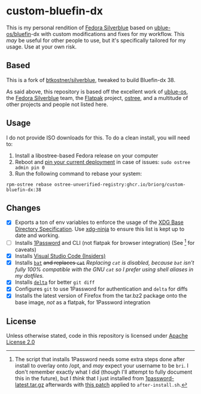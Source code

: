 # custom-bluefin-dx

This is my personal rendition of [Fedora Silverblue](https://silverblue.fedoraproject.org/) based on [ublue-os/bluefin](https://github.com/ublue-os/bluefin)-dx with custom modifications and fixes for my workflow. This _may_ be useful for other people to use, but it's specifically tailored for my usage. Use at your own risk.

## Based

This is a fork of [btkostner/silverblue](https://github.com/btkostner/silverblue), tweaked to build Bluefin-dx 38.

As said above, this repository is based off the excellent work of [ublue-os](https://github.com/ublue-os), the [Fedora Silverblue](https://silverblue.fedoraproject.org/) team, the [Flatpak](https://flatpak.org/) project, [ostree](https://github.com/ostreedev/ostree), and a multitude of other projects and people not listed here.

## Usage

I do not provide ISO downloads for this. To do a clean install, you will need to:

1) Install a libostree-based Fedora release on your computer
2) Reboot and [pin your current deployment](https://docs.fedoraproject.org/en-US/fedora-silverblue/faq/#_how_can_i_upgrade_my_system_to_the_next_major_version_for_instance_rawhide_or_an_upcoming_fedora_release_branch_while_keeping_my_current_deployment) in case of issues: `sudo ostree admin pin 0`
3) Run the following command to rebase your system:

```shell
rpm-ostree rebase ostree-unverified-registry:ghcr.io/briorg/custom-bluefin-dx:38
```

## Changes

- [x] Exports a ton of env variables to enforce the usage of the [XDG Base Directory Specification](https://xdgbasedirectoryspecification.com/). Use [xdg-ninja](https://github.com/b3nj5m1n/xdg-ninja) to ensure this list is kept up to date and working.
- [ ] Installs [1Password](https://1password.com) and CLI (not flatpak for browser integration) (See [^1] for caveats)
- [x] Installs [Visual Studio Code (Insiders)](https://code.visualstudio.com/insiders/)
- [x] Installs [`bat`](https://github.com/sharkdp/bat) ~~and replaces `cat`~~ _Replacing `cat` is disabled, because `bat` isn't fully 100% compatible with the GNU `cat` so I prefer using shell aliases in my dotfiles._
- [x] Installs [`delta`](https://github.com/dandavison/delta) for better `git diff`
- [x] Configures `git` to use 1Password for authentication and `delta` for diffs
- [x] Installs the latest version of Firefox from the tar.bz2 package onto the base image, _not_ as a flatpak, for 1Password integration

[^1]: The script that installs 1Password needs some extra steps done after install to overlay onto /opt, and _may_ expect your username to be `bri`. I don't remember exactly what I did (though I'll attempt to fully document this in the future), but I _think_ that I just installed from [1password-latest.tar.gz](https://downloads.1password.com/linux/tar/stable/x86_64/1password-latest.tar.gz) afterwards with [this patch](https://gist.github.com/b-/77413a0107986d1ef42ddba93e8ed9c4) applied to `after-install.sh`.



## License

Unless otherwise stated, code in this repository is licensed under [Apache License 2.0](LICENSE)
